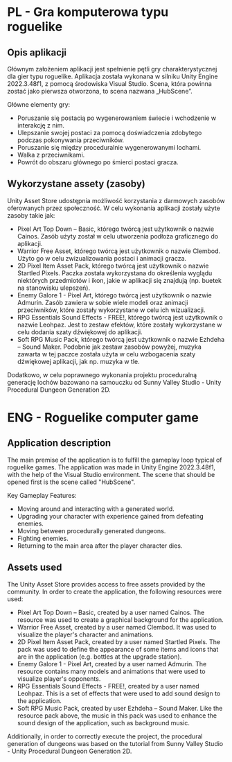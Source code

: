 # PL - Gra komputerowa typu roguelike


## Opis aplikacji
Głównym założeniem aplikacji jest spełnienie pętli gry charakterystycznej dla gier typu roguelike. Aplikacja została wykonana w silniku Unity Engine 2022.3.48f1, z pomocą środowiska Visual Studio. Scena, która powinna zostać jako pierwsza otworzona, to scena nazwana „HubScene”.

Główne elementy gry:
* Poruszanie się postacią po wygenerowaniem świecie i wchodzenie w interakcję z nim.
* Ulepszanie swojej postaci za pomocą doświadczenia zdobytego podczas pokonywania przeciwników.
* Poruszanie się między proceduralnie wygenerowanymi lochami.
* Walka z przeciwnikami.
* Powrót do obszaru głównego po śmierci postaci gracza.


## Wykorzystane assety (zasoby)
Unity Asset Store udostępnia możliwość korzystania z darmowych zasobów oferowanych przez społeczność. 
W celu wykonania aplikacji zostały użyte zasoby takie jak:
* Pixel Art Top Down – Basic, którego twórcą jest użytkownik o nazwie Cainos. Zasób użyty został w celu utworzenia podłoża graficznego do aplikacji.
* Warrior Free Asset, którego twórcą jest użytkownik o nazwie Clembod. Użyto go w celu zwizualizowania postaci i animacji gracza.
* 2D Pixel Item Asset Pack, którego twórcą jest użytkownik o nazwie Startled Pixels. Paczka została wykorzystana do określenia wyglądu niektórych przedmiotów i ikon, jakie w aplikacji się znajdują (np. buetek na stanowisku ulepszeń).
* Enemy Galore 1 - Pixel Art, którego twórcą jest użytkownik o nazwie Admurin. Zasób zawiera w sobie wiele modeli oraz animacji przeciwników, które zostały wykorzystane w celu ich wizualizacji.
* RPG Essentials Sound Effects - FREE!, którego twórcą jest użytkownik o nazwie Leohpaz. Jest to zestaw efektów, które zostały wykorzystane w celu dodania szaty dźwiękowej do aplikacji.
* Soft RPG Music Pack, którego twórcą jest użytkownik o nazwie Ezhdeha – Sound Maker. Podobnie jak zestaw zasobów powyżej, muzyka zawarta w tej paczce została użyta w celu wzbogacenia szaty dźwiękowej aplikacji, jak np. muzyka w tle.

Dodatkowo, w celu poprawnego wykonania projektu proceduralną generację lochów bazowano na samouczku od Sunny Valley Studio - Unity Procedural Dungeon Generation 2D.


# ENG - Roguelike computer game


## Application description
The main premise of the application is to fulfill the gameplay loop typical of roguelike games. The application was made in Unity Engine 2022.3.48f1, with the help of the Visual Studio environment. The scene that should be opened first is the scene called "HubScene".

Key Gameplay Features:
* Moving around and interacting with a generated world.
* Upgrading your character with experience gained from defeating enemies.
* Moving between procedurally generated dungeons.
* Fighting enemies.
* Returning to the main area after the player character dies.


## Assets used
The Unity Asset Store provides access to free assets provided by the community.
In order to create the application, the following resources were used:
* Pixel Art Top Down – Basic, created by a user named Cainos. The resource was used to create a graphical background for the application.
* Warrior Free Asset, created by a user named Clembod. It was used to visualize the player's character and animations.
* 2D Pixel Item Asset Pack, created by a user named Startled Pixels. The pack was used to define the appearance of some items and icons that are in the application (e.g. bottles at the upgrade station).
* Enemy Galore 1 - Pixel Art, created by a user named Admurin. The resource contains many models and animations that were used to visualize player's opponents.
* RPG Essentials Sound Effects - FREE!, created by a user named Leohpaz. This is a set of effects that were used to add sound design to the application.
* Soft RPG Music Pack, created by user Ezhdeha – Sound Maker. Like the resource pack above, the music in this pack was used to enhance the sound design of the application, such as background music.

Additionally, in order to correctly execute the project, the procedural generation of dungeons was based on the tutorial from Sunny Valley Studio - Unity Procedural Dungeon Generation 2D.
